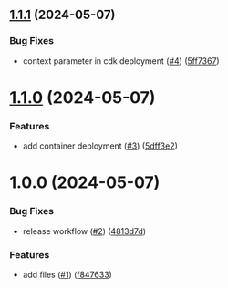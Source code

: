 ## [1.1.1](https://github.com/lemiliomoreno/demo-devops-aws/compare/v1.1.0...v1.1.1) (2024-05-07)


### Bug Fixes

* context parameter in cdk deployment ([#4](https://github.com/lemiliomoreno/demo-devops-aws/issues/4)) ([5ff7367](https://github.com/lemiliomoreno/demo-devops-aws/commit/5ff73671b0336cc77568ddd2b3d8bd45d84cfd73))

# [1.1.0](https://github.com/lemiliomoreno/demo-devops-aws/compare/v1.0.0...v1.1.0) (2024-05-07)


### Features

* add container deployment ([#3](https://github.com/lemiliomoreno/demo-devops-aws/issues/3)) ([5dff3e2](https://github.com/lemiliomoreno/demo-devops-aws/commit/5dff3e271a05cb78f97958b3944da8bd8fa8b840))

# 1.0.0 (2024-05-07)


### Bug Fixes

* release workflow ([#2](https://github.com/lemiliomoreno/demo-devops-aws/issues/2)) ([4813d7d](https://github.com/lemiliomoreno/demo-devops-aws/commit/4813d7d17fc56cefa4669c129d9fe87cbe6ec7be))


### Features

* add files ([#1](https://github.com/lemiliomoreno/demo-devops-aws/issues/1)) ([f847633](https://github.com/lemiliomoreno/demo-devops-aws/commit/f8476330b85b37253481c48d0b499036bc129d1a))
